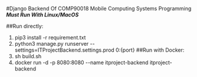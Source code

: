 #Django Backend Of COMP90018 Mobile Computing Systems Programming
***Must Run With Linux/MacOS***

##Run directly:
1. pip3 install -r requirement.txt
1. python3 manage.py runserver --settings=ITProjectBackend.settings.prod 0:{port}
##Run with Docker:
1. sh build.sh
1. docker run -d -p 8080:8080 --name itproject-backend itproject-backend
